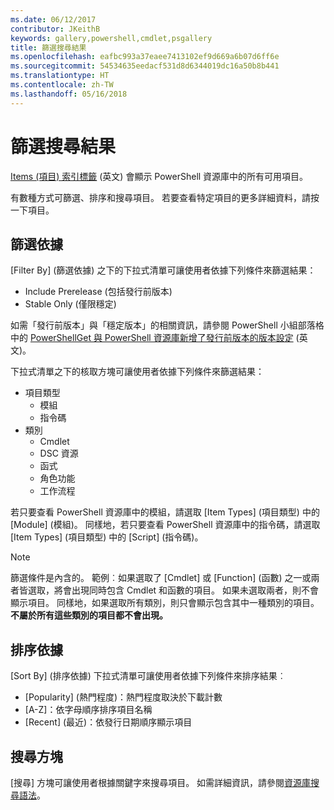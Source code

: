```yaml
---
ms.date: 06/12/2017
contributor: JKeithB
keywords: gallery,powershell,cmdlet,psgallery
title: 篩選搜尋結果
ms.openlocfilehash: eafbc993a37eaee7413102ef9d669a6b07d6ff6e
ms.sourcegitcommit: 54534635eedacf531d8d6344019dc16a50b8b441
ms.translationtype: HT
ms.contentlocale: zh-TW
ms.lasthandoff: 05/16/2018
---
```

# <a name="filtering-search-results"></a>篩選搜尋結果

[Items (項目) 索引標籤](https://www.powershellgallery.com/items) \(英文\) 會顯示 PowerShell 資源庫中的所有可用項目。

有數種方式可篩選、排序和搜尋項目。
若要查看特定項目的更多詳細資料，請按一下項目。

## <a name="filter-by"></a>篩選依據

[Filter By] \(篩選依據\) 之下的下拉式清單可讓使用者依據下列條件來篩選結果：
- Include Prerelease (包括發行前版本)
- Stable Only (僅限穩定)

如需「發行前版本」與「穩定版本」的相關資訊，請參閱 PowerShell 小組部落格中的 [PowerShellGet 與 PowerShell 資源庫新增了發行前版本的版本設定](https://blogs.msdn.microsoft.com/powershell/2017/12/05/prerelease-versioning-added-to-powershellget-and-powershell-gallery/) \(英文\)。

下拉式清單之下的核取方塊可讓使用者依據下列條件來篩選結果：
- 項目類型
  - 模組
  - 指令碼
- 類別
  - Cmdlet
  - DSC 資源
  - 函式
  - 角色功能
  - 工作流程

若只要查看 PowerShell 資源庫中的模組，請選取 [Item Types] \(項目類型\) 中的 [Module] \(模組\)。
同樣地，若只要查看 PowerShell 資源庫中的指令碼，請選取 [Item Types] \(項目類型\) 中的 [Script] \(指令碼\)。

> [!NOTE]
> 篩選條件是內含的。
> 範例︰如果選取了 [Cmdlet] 或 [Function] \(函數\) 之一或兩者皆選取，將會出現同時包含 Cmdlet 和函數的項目。
> 如果未選取兩者，則不會顯示項目。
> 同樣地，如果選取所有類別，則只會顯示包含其中一種類別的項目。
> **不屬於所有這些類別的項目都不會出現。**

## <a name="sort-by"></a>排序依據

[Sort By] \(排序依據\) 下拉式清單可讓使用者依據下列條件來排序結果︰
- [Popularity] \(熱門程度\)：熱門程度取決於下載計數
- [A-Z]：依字母順序排序項目名稱
- [Recent] \(最近\)：依發行日期順序顯示項目

## <a name="search-box"></a>搜尋方塊

[搜尋] 方塊可讓使用者根據關鍵字來搜尋項目。
如需詳細資訊，請參閱[資源庫搜尋語法](search-syntax.md)。
